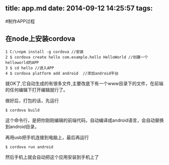 title: app.md
date: 2014-09-12 14:25:57
tags:
---
#制作APP过程
## 在node上安装cordova ##

	1 C:\>npm install -g cordova //安装
	2 $ cordova create hello com.example.hello HelloWorld //创建一个helloworld的APP
	3 $ cd hello //进入APP
	4 $ cordova platform add android  //添加android平台

就OK了,它自动生成的有很多文件,主要改底下有一个www目录下的文件，在前端的任何编辑下打开编辑就行了。

做好后，打包的话，先运行

	$ cordova build

这个命令行，是把你刚刚编辑的前端代码，自动编译成android语言，会自动替换到android目录，

再用usb把手机连接到电脑上，最后再运行

	$ cordova run android

然后手机上就会自动把这个应用安装到手机上了

